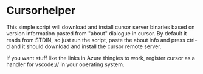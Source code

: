 # Cursorhelper

This simple script will download and install cursor server binaries based on version information pasted from "about" dialogue in cursor.
By default it reads from STDIN, so just run the script, paste the about info and press ctrl-d and it should download and install the cursor remote server.

If you want stuff like the links in Azure thingies to work, register cursor as a handler for vscode:// in your operating system.
